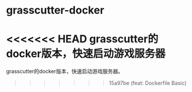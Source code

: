 # grasscutter-docker
<<<<<<< HEAD
grasscutter的docker版本，快速启动游戏服务器
=======

grasscutter的docker版本，快速启动游戏服务器。



>>>>>>> 15a97be (feat: Dockerfile Basic)
